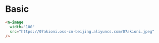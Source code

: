 # Basic

```html
<n-image
  width="100"
  src="https://07akioni.oss-cn-beijing.aliyuncs.com/07akioni.jpeg"
/>
```
